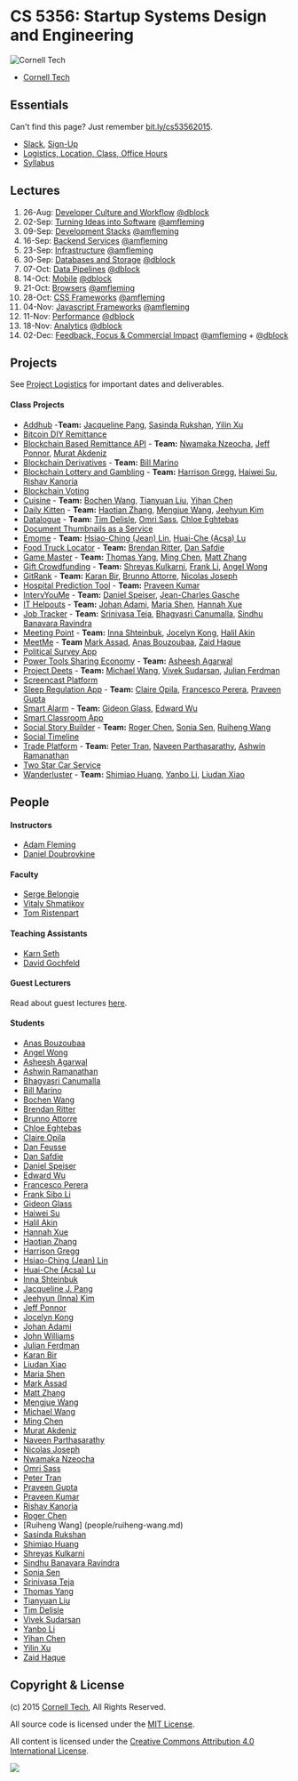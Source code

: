 CS 5356: Startup Systems Design and Engineering
===============================================

![Cornell Tech](images/cornell-logo.png "Cornell Tech")

* [Cornell Tech](http://tech.cornell.edu)

Essentials
----------

Can't find this page? Just remember [bit.ly/cs53562015](Phttp://bit.ly/cs53562015).

* [Slack](https://cornell-cs5356-2015.slack.com), [Sign-Up](https://cornell-cs5356-2015.slack.com/signup)
* [Logistics, Location, Class, Office Hours](course/logistics.md)
* [Syllabus](course/syllabus.md)

Lectures
--------

1.  26-Aug: [Developer Culture and Workflow](course/01-developer-culture-and-workflow/lecture.md) [@dblock](/people/daniel-doubrovkine.md)
2.  02-Sep: [Turning Ideas into Software](course/02-turning-ideas-into-software/lecture.md)       [@amfleming](/people/adam-fleming.md)
3.  09-Sep: [Development Stacks](course/03-development-stacks/lecture.md)                         [@amfleming](/people/adam-fleming.md)
4.  16-Sep: [Backend Services](course/04-backend-services.md)                                     [@amfleming](/people/adam-fleming.md)
5.  23-Sep: [Infrastructure](course/05-infrastructure.md)                                         [@amfleming](/people/adam-fleming.md)
6.  30-Sep: [Databases and Storage](course/06-databases-and-storage.md)                           [@dblock](/people/daniel-doubrovkine.md)
7.  07-Oct: [Data Pipelines](course/07-data-pipelines.md)                                         [@dblock](/people/daniel-doubrovkine.md)
8.  14-Oct: [Mobile](course/08-mobile.md)                                                         [@dblock](/people/daniel-doubrovkine.md)
9.  21-Oct: [Browsers](course/09-browsers.md)                                                     [@amfleming](/people/adam-fleming.md)
10. 28-Oct: [CSS Frameworks](course/10-css.md)                                                    [@amfleming](/people/adam-fleming.md)
11. 04-Nov: [Javascript Frameworks](course/11-javascript.md)                                      [@amfleming](/people/adam-fleming.md)
12. 11-Nov: [Performance](course/12-performance.md)                                               [@dblock](/people/daniel-doubrovkine.md)
13. 18-Nov: [Analytics](course/13-analytics.md)                                                   [@dblock](/people/daniel-doubrovkine.md)
14. 02-Dec: [Feedback, Focus & Commercial Impact](course/14-feedback-focus-commercial-impact.md)  [@amfleming](/people/adam-fleming.md) + [@dblock](/people/daniel-doubrovkine.md)

Projects
--------

See [Project Logistics](projects/logistics.md) for important dates and deliverables.

#### Class Projects

* [Addhub](projects/addhub.md) -**Team:** [Jacqueline Pang](people/jacqueline-pang.md), [Sasinda Rukshan](people/sasinda-rukshan.md), [Yilin Xu](people/yilin-xu.md)
* [Bitcoin DIY Remittance](projects/bitcoin-diy-remittance.md)
* [Blockchain Based Remittance API](projects/blockchain-remittance-api.md) - **Team:** [Nwamaka Nzeocha](people/nwamaka-nzeocha.md), [Jeff Ponnor](people/jeff-ponnor.md), [Murat Akdeniz](people/murat-akdeniz.md)
* [Blockchain Derivatives](projects/blockchain-derivatives.md) - **Team:** [Bill Marino](people/bill-marino.md)
* [Blockchain Lottery and Gambling](projects/blockchain-lottery-and-gambling.md) - **Team:** [Harrison Gregg](people/harrison-gregg.md), [Haiwei Su](people/haiwei-su.md), [Rishav Kanoria](people/rishav-kanoria.md)
* [Blockchain Voting](projects/blockchain-voting.md)
* [Cuisine](projects/cuisine.md) - **Team:** [Bochen Wang](people/bochen-wang.md), [Tianyuan Liu](people/tianyuan-liu.md), [Yihan Chen](people/yihan-chen.md)
* [Daily Kitten](projects/daily-kitten.md) - **Team:** [Haotian Zhang](people/haotian-zhang.md), [Mengjue Wang](people/mengjue-wang.md), [Jeehyun Kim](people/jeehyun-kim.md)
* [Datalogue](projects/datalogue.md) - **Team:** [Tim Delisle](people/tim-delisle.md), [Omri Sass](people/omri-sass.md), [Chloe Eghtebas](people/chloe-eghtebas.md)
* [Document Thumbnails as a Service](projects/document-thumbnails-as-a-service.md)
* [Emome](projects/emome.md) - **Team:** [Hsiao-Ching (Jean) Lin](people/hsiaoching-lin.md), [Huai-Che (Acsa) Lu](people/huaiche-lu.md)
* [Food Truck Locator](projects/food-truck-locator.md) - **Team:** [Brendan Ritter](people/brendan-ritter.md), [Dan Safdie](people/dan-safdie.md)
* [Game Master](projects/game-master.md) - **Team:** [Thomas Yang](people/thomas-yang.md), [Ming Chen](people/ming-chen.md), [Matt Zhang](people/matt-zhang.md)
* [Gift Crowdfunding](projects/gift-crowdfunding.md) - **Team:** [Shreyas Kulkarni](people/shreyas-kulkarni.md), [Frank Li](people/frank-li.md), [Angel Wong](people/angel-wong.md)
* [GitRank](projects/gitrank.md) - **Team:** [Karan Bir](people/karan-bir.md), [Brunno Attorre](people/brunno-attorre.md), [Nicolas Joseph](people/nicolas-joseph.md)
* [Hospital Prediction Tool](projects/hospitalprediction.md) - **Team:** [Praveen Kumar](people/praveen-kumar.md)
* [IntervYouMe](projects/intervyoume.md) - **Team:** [Daniel Speiser](people/daniel-speiser.md), [Jean-Charles Gasche](people/jean-charles-gasche.md)
* [IT Helpouts](projects/it-helpouts.md) - **Team:** [Johan Adami](people/johan-adami.md), [Maria Shen](people/maria-shen.md), [Hannah Xue](people/hannah-xue.md)
* [Job Tracker](projects/job-tracker.md) - **Team:** [Srinivasa Teja](people/srinivasa-teja.md), [Bhagyasri Canumalla](people/bhagyasri-canumalla.md), [Sindhu Banavara Ravindra](people/sindhu-banavara-ravindra.md)
* [Meeting Point](projects/meeting-point.md) - **Team:** [Inna Shteinbuk](people/inna-shteinbuk.md), [Jocelyn Kong](people/jocelyn-kong.md), [Halil Akin](people/halil-akin.md)
* [MeetMe](projects/meetme.md) - **Team** [Mark Assad](people/mark-assad.md), [Anas Bouzoubaa](people/anas-bouzoubaa.md), [Zaid Haque](people/zaid-haque.md)
* [Political Survey App](projects/political-survey-app.md)
* [Power Tools Sharing Economy](projects/power-tools-sharing.md) - **Team:** [Asheesh Agarwal](people/asheesh-agarwal.md)
* [Project Deets](projects/project-deets.md) - **Team:** [Michael Wang](people/michael-wang.md), [Vivek Sudarsan](people/vivek-sudarsan.md), [Julian Ferdman](people/julian-ferdman.md)
* [Screencast Platform](projects/screencast-platform.md)
* [Sleep Regulation App](projects/sleep-regulator.md) - **Team:** [Claire Opila](people/claire-opila.md), [Francesco Perera](people/francesco-perera.md), [Praveen Gupta](people/praveen-gupta.md)
* [Smart Alarm](projects/smart-alarm.md) - **Team:** [Gideon Glass](people/gideon-glass.md), [Edward Wu](people/edward-wu.md)
* [Smart Classroom App](projects/smart-classroom.md)
* [Social Story Builder](projects/social-story-builder.md) - **Team:** [Roger Chen](/people/roger-chen.md), [Sonia Sen](/people/sonia-sen.md), [Ruiheng Wang](/people/ruiheng-wang.md)
* [Social Timeline](projects/social-timeline.md)
* [Trade Platform](projects/trade-platform.md) - **Team:** [Peter Tran](people/peter-tran.md), [Naveen Parthasarathy](people/naveen-parthasarathy.md), [Ashwin Ramanathan](people/ashwin-ramanathan.md)
* [Two Star Car Service](projects/two-star-car-service.md)
* [Wanderluster](projects/wanderluster.md) - **Team:** [Shimiao Huang](people/shimiao-huang.md), [Yanbo Li](people/yanbo-li.md), [Liudan Xiao](people/liudan-xiao.md)

People
------

#### Instructors

* [Adam Fleming](people/adam-fleming.md)
* [Daniel Doubrovkine](people/daniel-doubrovkine.md)

#### Faculty

* [Serge Belongie](people/serge-belongie.md)
* [Vitaly Shmatikov](people/vitaly-shmatikov.md)
* [Tom Ristenpart](people/tom-ristenpart.md)

#### Teaching Assistants

* [Karn Seth](people/karn-seth.md)
* [David Gochfeld](people/david-gochfeld.md)

#### Guest Lecturers

Read about guest lectures [here](course/guest-lectures.md).

#### Students

* [Anas Bouzoubaa](people/anas-bouzoubaa.md)
* [Angel Wong](people/angel-wong.md)
* [Asheesh Agarwal](people/asheesh-agarwal.md)
* [Ashwin Ramanathan](people/ashwin-ramanathan.md)
* [Bhagyasri Canumalla](people/bhagyasri-canumalla.md)
* [Bill Marino](people/bill-marino.md)
* [Bochen Wang](people/bochen-wang.md)
* [Brendan Ritter](people/brendan-ritter.md)
* [Brunno Attorre](people/brunno-attorre.md)
* [Chloe Eghtebas](people/chloe-eghtebas.md)
* [Claire Opila](people/claire-opila.md)
* [Dan Feusse](people/dan-feusse.md)
* [Dan Safdie](people/dan-safdie.md)
* [Daniel Speiser](people/daniel-speiser.md)
* [Edward Wu](people/edward-wu.md)
* [Francesco Perera](people/francesco-perera.md)
* [Frank Sibo Li](people/frank-li.md)
* [Gideon Glass](people/gideon-glass.md)
* [Haiwei Su](people/haiwei-su.md)
* [Halil Akin](people/halil-akin.md)
* [Hannah Xue](people/hannah-xue.md)
* [Haotian Zhang](people/haotian-zhang.md)
* [Harrison Gregg](people/harrison-gregg.md)
* [Hsiao-Ching (Jean) Lin](people/hsiaoching-lin.md)
* [Huai-Che (Acsa) Lu](people/huaiche-lu.md)
* [Inna Shteinbuk](people/inna-shteinbuk.md)
* [Jacqueline J. Pang](people/jacqueline-pang.md)
* [Jeehyun (Inna) Kim](people/jeehyun-kim.md)
* [Jeff Ponnor](people/jeff-ponnor.md)
* [Jocelyn Kong](people/jocelyn-kong.md)
* [Johan Adami](people/johan-adami.md)
* [John Williams](people/john-williams.md)
* [Julian Ferdman](people/julian-ferdman.md)
* [Karan Bir](people/karan-bir.md)
* [Liudan Xiao](people/liudan-xiao.md)
* [Maria Shen](people/maria-shen.md)
* [Mark Assad](people/mark-assad.md)
* [Matt Zhang](people/matt-zhang.md)
* [Mengjue Wang](people/mengjue-wang.md)
* [Michael Wang](people/michael-wang.md)
* [Ming Chen](people/ming-chen.md)
* [Murat Akdeniz](people/murat-akdeniz.md)
* [Naveen Parthasarathy](people/naveen-parthasarathy.md)
* [Nicolas Joseph](people/nicolas-joseph.md)
* [Nwamaka Nzeocha](people/nwamaka-nzeocha.md)
* [Omri Sass](people/omri-sass.md)
* [Peter Tran](people/peter-tran.md)
* [Praveen Gupta](people/praveen-gupta.md)
* [Praveen Kumar](people/praveen-kumar.md)
* [Rishav Kanoria](people/rishav-kanoria.md)
* [Roger Chen](people/roger-chen.md)
* [Ruiheng Wang] (people/ruiheng-wang.md)
* [Sasinda Rukshan](people/sasinda-rukshan.md)
* [Shimiao Huang](people/shimiao-huang.md)
* [Shreyas Kulkarni](people/shreyas-kulkarni.md)
* [Sindhu Banavara Ravindra](people/sindhu-banavara-ravindra.md)
* [Sonia Sen](people/sonia-sen.md)
* [Srinivasa Teja](people/srinivasa-teja.md)
* [Thomas Yang](people/thomas-yang.md)
* [Tianyuan Liu](people/tianyuan-liu.md)
* [Tim Delisle](people/tim-delisle.md)
* [Vivek Sudarsan](people/vivek-sudarsan.md)
* [Yanbo Li](people/yanbo-li.md)
* [Yihan Chen](people/yihan-chen.md)
* [Yilin Xu](people/yilin-xu.md)
* [Zaid Haque](people/zaid-haque.md)

Copyright & License
-------------------

(c) 2015 [Cornell Tech](http://www.cs.cornell.edu), All Rights Reserved.

All source code is licensed under the [MIT License](MIT-LICENSE.txt).

All content is licensed under the [Creative Commons Attribution 4.0 International License](CC-BY-4.0-LICENSE).

<a href='https://creativecommons.org/licenses/by/4.0'>![](https://i.creativecommons.org/l/by/4.0/88x31.png)</a>
